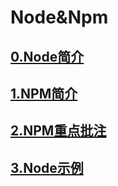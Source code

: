 # Node&Npm


## [0.Node简介](https://github.com/StupidUr/demo/tree/master/node-demo/docs/0.Node简介.md)

## [1.NPM简介](https://github.com/StupidUr/demo/tree/master/node-demo/docs/1.NPM简介.md)

## [2.NPM重点批注](https://github.com/StupidUr/demo/tree/master/node-demo/docs/2.NPM重点批注.md)

## [3.Node示例](https://github.com/StupidUr/demo/tree/master/node-demo/node_example)